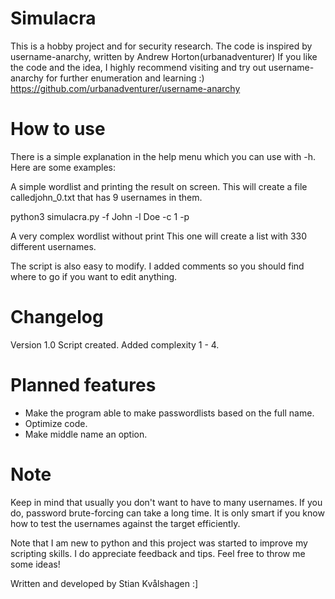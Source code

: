 # Simulacra

This is a hobby project and for security research.
The code is inspired by username-anarchy, written by Andrew Horton(urbanadventurer)
If you like the code and the idea, I highly recommend visiting and try out username-anarchy for further enumeration and learning :)
https://github.com/urbanadventurer/username-anarchy

# How to use

There is a simple explanation in the help menu which you can use with -h.
Here are some examples:

A simple wordlist and printing the result on screen. 
This will create a file calledjohn_0.txt that has 9 usernames in them.

python3 simulacra.py -f John -l Doe -c 1 -p

A very complex wordlist without print
This one will create a list with 330 different usernames.

The script is also easy to modify. I added comments so you should find where to go if you want to edit anything.

# Changelog

Version 1.0
Script created.
Added complexity 1 - 4.

# Planned features

* Make the program able to make passwordlists based on the full name.
* Optimize code.
* Make middle name an option.

# Note

Keep in mind that usually you don't want to have to many usernames.
If you do, password brute-forcing can take a long time.
It is only smart if you know how to test the usernames against the target efficiently.

Note that I am new to python and this project was started to improve my scripting skills.
I do appreciate feedback and tips. Feel free to throw me some ideas!

Written and developed by Stian Kvålshagen :]
